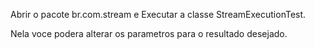 Abrir o pacote br.com.stream e Executar a classe StreamExecutionTest.

Nela voce podera alterar os parametros para o resultado desejado.
